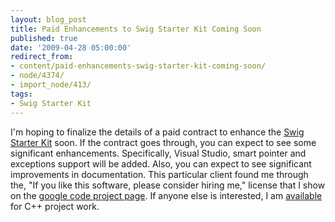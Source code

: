 ```yaml
---
layout: blog_post
title: Paid Enhancements to Swig Starter Kit Coming Soon
published: true
date: '2009-04-28 05:00:00'
redirect_from:
- content/paid-enhancements-swig-starter-kit-coming-soon/
- node/4374/
- import_node/413/
tags:
- Swig Starter Kit
---
```


I'm hoping to finalize the details of a paid contract to enhance the [Swig Starter Kit](/tags/swig-starter-kit) soon. If the contract goes through, you can expect to see some significant enhancements. Specifically, Visual Studio, smart pointer and exceptions support will be added. Also, you can expect to see significant improvements in documentation. This particular client found me through the, "If you like this software, please consider hiring me," license that I show on the [google code project page](http://code.google.com/p/swigstarterkit/). If anyone else is interested, I am [available](/contact) for C++ project work.
